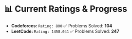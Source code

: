 






























# 📊 Current Ratings & Progress

- **Codeforces:** `Rating: 800`  ✅ Problems Solved: **104**
- **LeetCode:** `Rating: 1458.041`  ✅ Problems Solved: **247**

